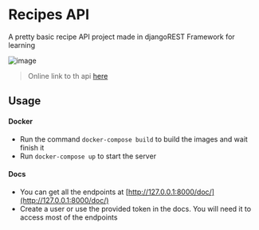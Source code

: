 # Recipes API
A pretty basic recipe API project made in djangoREST Framework for learning

![image](https://user-images.githubusercontent.com/21108976/121562445-d4d49380-c9ef-11eb-9387-4cddca01e4a5.png)

> Online link to th api [here](https://heroku.com)

## Usage

#### Docker
 - Run the command `docker-compose build` to build the images and wait finish it
 - Run `docker-compose up` to start the server

#### Docs
 - You can get all the endpoints at [http://127.0.0.1:8000/doc/](http://127.0.0.1:8000/doc/)
 - Create a user or use the provided token in the docs. You will need it to access most of the endpoints
